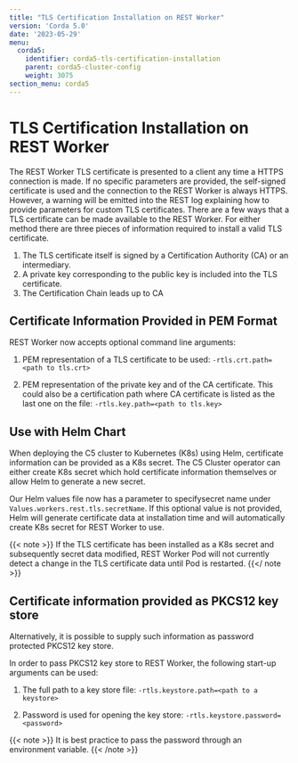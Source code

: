 ```yaml
---
title: "TLS Certification Installation on REST Worker"
version: 'Corda 5.0'
date: '2023-05-29'
menu:
  corda5:
    identifier: corda5-tls-certification-installation
    parent: corda5-cluster-config
    weight: 3075
section_menu: corda5
---
```


# TLS Certification Installation on REST Worker

The REST Worker TLS certificate is presented to a client any time a HTTPS connection is made.
If no specific parameters are provided, the self-signed certificate is used and the connection to the REST Worker is always HTTPS. However, a warning will be emitted into the REST log explaining how to provide parameters for custom TLS certificates.
There are a few ways that a TLS certificate can be made available to the REST Worker. For either method there are three pieces of information required to install a valid TLS certificate.

1. The TLS certificate itself is signed by a Certification Authority (CA) or an intermediary.
2. A private key corresponding to the public key is included into the TLS certificate.
3. The Certification Chain leads up to CA

## Certificate Information Provided in PEM Format

REST Worker now accepts optional command line arguments: 

1. PEM representation of a TLS certificate to be used: `-rtls.crt.path=<path to tls.crt>`

2. PEM representation of the private key and of the CA certificate. This could also be a certification path where CA certificate is listed as the last one on the file: `-rtls.key.path=<path to tls.key>`

## Use with Helm Chart

When deploying the C5 cluster to Kubernetes (K8s) using Helm, certificate information can be provided as a K8s secret. 
The C5 Cluster operator can either create K8s secret which hold certificate information themselves or allow Helm to generate a new secret.

Our Helm values file now has a parameter to specifysecret name under `Values.workers.rest.tls.secretName`. If this optional value is not provided, Helm will generate certificate data at installation time and will automatically create K8s secret for REST Worker to use.

{{< note >}}
If the TLS certificate has been installed as a K8s secret and subsequently secret data modified, REST Worker Pod will not currently detect a change in the TLS certificate data until Pod is restarted.
{{</ note >}}

## Certificate information provided as PKCS12 key store

Alternatively, it is possible to supply such information as password protected PKCS12 key store.

In order to pass PKCS12 key store to REST Worker, the following start-up arguments can be used:

1. The full path to a key store file: `-rtls.keystore.path=<path to a keystore>`

2. Password is used for opening the key store: `-rtls.keystore.password=<password>`

{{< note >}}
It is best practice to pass the password through an environment variable.
{{< /note >}}
